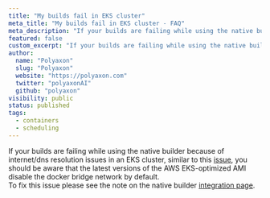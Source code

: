 ```yaml
---
title: "My builds fail in EKS cluster"
meta_title: "My builds fail in EKS cluster - FAQ"
meta_description: "If your builds are failing while using the native builder because of internet/dns resolution issues."
featured: false
custom_excerpt: "If your builds are failing while using the native builder because of internet/dns resolution issues."
author:
  name: "Polyaxon"
  slug: "Polyaxon"
  website: "https://polyaxon.com"
  twitter: "polyaxonAI"
  github: "polyaxon"
visibility: public
status: published
tags:
  - containers
  - scheduling
---
```


If your builds are failing while using the native builder because of internet/dns resolution issues in an EKS cluster, 
similar to this [issue](https://github.com/polyaxon/polyaxon/issues/442), 
you should be aware that the latest versions of the AWS EKS-optimized AMI disable the docker bridge network by default.  
To fix this issue please see the note on the native builder [integration page](/integrations/native-build/).
